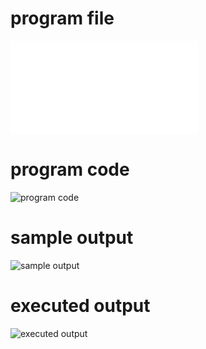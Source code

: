 
# program file
![program file](FCFS_563.py)

# program code 
![program code](FCFS_CODE_563.py.png)

# sample output
![sample output](FCFS_IO_563.py.png)

# executed output
![executed output](FCFS_EO_563.py.png)

